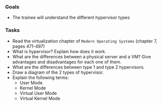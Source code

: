 ### Goals
- The trainee will understand the different hypervisor types

### Tasks
- Read the virtualization chapter of `Modern Operating Systems` (chapter 7, pages 471-497)
- What is hypervisor? Explain how does it work.
- What are the differences between a physical server and a VM? Give advantages and disadvantages for each one of them.
- What are the differences between type 1 and type 2 hypervisors.
- Draw a diagram of the 2 types of hypervisor.
- Explain the following terms:
  - User Mode
  - Kernel Mode
  - Virtual User Mode
  - Virtual Kernel Mode

